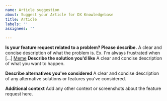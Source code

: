 ```yaml
---
name: Article suggestion
about: Suggest your Article for DX Knowledgebase
title: Article
labels: ''
assignees: ''

---
```


**Is your feature request related to a problem? Please describe.**
A clear and concise description of what the problem is. Ex. I'm always frustrated when [...]
[Meme](README.md)
**Describe the solution you'd like**
A clear and concise description of what you want to happen.

**Describe alternatives you've considered**
A clear and concise description of any alternative solutions or features you've considered.

**Additional context**
Add any other context or screenshots about the feature request here.
